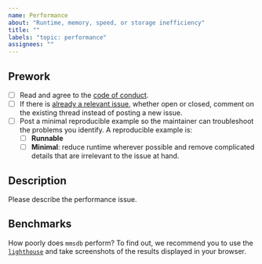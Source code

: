 ```yaml
---
name: Performance
about: "Runtime, memory, speed, or storage inefficiency"
title: ""
labels: "topic: performance"
assignees: ""
---
```


## Prework

- [ ] Read and agree to the [code of conduct](https://https://github.com/EPFL-ENAC/{YOUR-REPO-NAME}/blob/main/CODE_OF_CONDUCT.md).
- [ ] If there is [already a relevant issue](https://github.com/EPFL-ENAC/{YOUR-REPO-NAME}/issues), whether open or closed, comment on the existing thread instead of posting a new issue.
- [ ] Post a minimal reproducible example so the maintainer can troubleshoot the problems you identify. A reproducible example is:
  - [ ] **Runnable**
  - [ ] **Minimal**: reduce runtime wherever possible and remove complicated details that are irrelevant to the issue at hand.

## Description

Please describe the performance issue.

## Benchmarks

How poorly does `mmsdb` perform? To find out, we recommend you to use the [`lighthouse`](https://developer.chrome.com/docs/lighthouse/overview/) and take screenshots of the results displayed in your browser.
